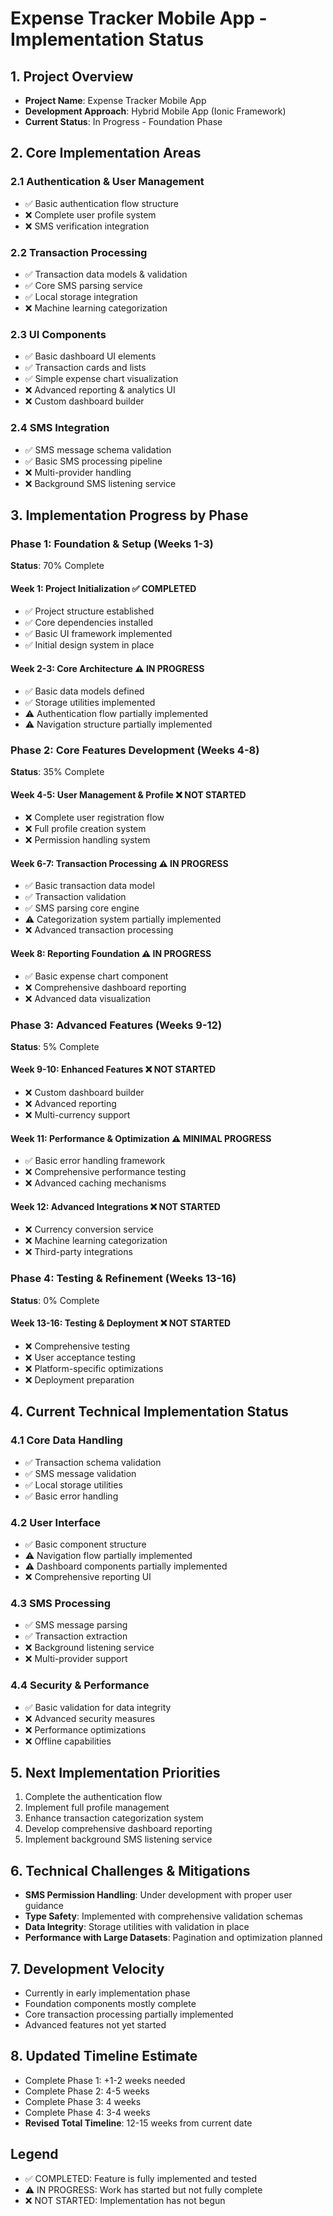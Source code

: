 
# Expense Tracker Mobile App - Implementation Status

## 1. Project Overview
- **Project Name**: Expense Tracker Mobile App
- **Development Approach**: Hybrid Mobile App (Ionic Framework)
- **Current Status**: In Progress - Foundation Phase

## 2. Core Implementation Areas

### 2.1 Authentication & User Management
- ✅ Basic authentication flow structure
- ❌ Complete user profile system
- ❌ SMS verification integration

### 2.2 Transaction Processing
- ✅ Transaction data models & validation
- ✅ Core SMS parsing service
- ✅ Local storage integration
- ❌ Machine learning categorization

### 2.3 UI Components
- ✅ Basic dashboard UI elements
- ✅ Transaction cards and lists
- ✅ Simple expense chart visualization
- ❌ Advanced reporting & analytics UI
- ❌ Custom dashboard builder

### 2.4 SMS Integration
- ✅ SMS message schema validation
- ✅ Basic SMS processing pipeline
- ❌ Multi-provider handling
- ❌ Background SMS listening service

## 3. Implementation Progress by Phase

### Phase 1: Foundation & Setup (Weeks 1-3)
**Status**: 70% Complete

#### Week 1: Project Initialization ✅ COMPLETED
- ✅ Project structure established
- ✅ Core dependencies installed
- ✅ Basic UI framework implemented
- ✅ Initial design system in place

#### Week 2-3: Core Architecture ⚠️ IN PROGRESS
- ✅ Basic data models defined
- ✅ Storage utilities implemented
- ⚠️ Authentication flow partially implemented
- ⚠️ Navigation structure partially implemented

### Phase 2: Core Features Development (Weeks 4-8)
**Status**: 35% Complete

#### Week 4-5: User Management & Profile ❌ NOT STARTED
- ❌ Complete user registration flow
- ❌ Full profile creation system
- ❌ Permission handling system

#### Week 6-7: Transaction Processing ⚠️ IN PROGRESS
- ✅ Basic transaction data model
- ✅ Transaction validation
- ✅ SMS parsing core engine
- ⚠️ Categorization system partially implemented
- ❌ Advanced transaction processing

#### Week 8: Reporting Foundation ⚠️ IN PROGRESS
- ✅ Basic expense chart component
- ❌ Comprehensive dashboard reporting
- ❌ Advanced data visualization

### Phase 3: Advanced Features (Weeks 9-12)
**Status**: 5% Complete

#### Week 9-10: Enhanced Features ❌ NOT STARTED
- ❌ Custom dashboard builder
- ❌ Advanced reporting
- ❌ Multi-currency support

#### Week 11: Performance & Optimization ⚠️ MINIMAL PROGRESS
- ✅ Basic error handling framework
- ❌ Comprehensive performance testing
- ❌ Advanced caching mechanisms

#### Week 12: Advanced Integrations ❌ NOT STARTED
- ❌ Currency conversion service
- ❌ Machine learning categorization
- ❌ Third-party integrations

### Phase 4: Testing & Refinement (Weeks 13-16)
**Status**: 0% Complete

#### Week 13-16: Testing & Deployment ❌ NOT STARTED
- ❌ Comprehensive testing
- ❌ User acceptance testing
- ❌ Platform-specific optimizations
- ❌ Deployment preparation

## 4. Current Technical Implementation Status

### 4.1 Core Data Handling
- ✅ Transaction schema validation
- ✅ SMS message validation
- ✅ Local storage utilities
- ✅ Basic error handling

### 4.2 User Interface
- ✅ Basic component structure
- ⚠️ Navigation flow partially implemented
- ⚠️ Dashboard components partially implemented
- ❌ Comprehensive reporting UI

### 4.3 SMS Processing
- ✅ SMS message parsing
- ✅ Transaction extraction
- ❌ Background listening service
- ❌ Multi-provider support

### 4.4 Security & Performance
- ✅ Basic validation for data integrity
- ❌ Advanced security measures
- ❌ Performance optimizations
- ❌ Offline capabilities

## 5. Next Implementation Priorities
1. Complete the authentication flow
2. Implement full profile management
3. Enhance transaction categorization system
4. Develop comprehensive dashboard reporting
5. Implement background SMS listening service

## 6. Technical Challenges & Mitigations
- **SMS Permission Handling**: Under development with proper user guidance
- **Type Safety**: Implemented with comprehensive validation schemas
- **Data Integrity**: Storage utilities with validation in place
- **Performance with Large Datasets**: Pagination and optimization planned

## 7. Development Velocity
- Currently in early implementation phase
- Foundation components mostly complete
- Core transaction processing partially implemented
- Advanced features not yet started

## 8. Updated Timeline Estimate
- Complete Phase 1: +1-2 weeks needed
- Complete Phase 2: 4-5 weeks
- Complete Phase 3: 4 weeks
- Complete Phase 4: 3-4 weeks
- **Revised Total Timeline**: 12-15 weeks from current date

## Legend
- ✅ COMPLETED: Feature is fully implemented and tested
- ⚠️ IN PROGRESS: Work has started but not fully complete
- ❌ NOT STARTED: Implementation has not begun
